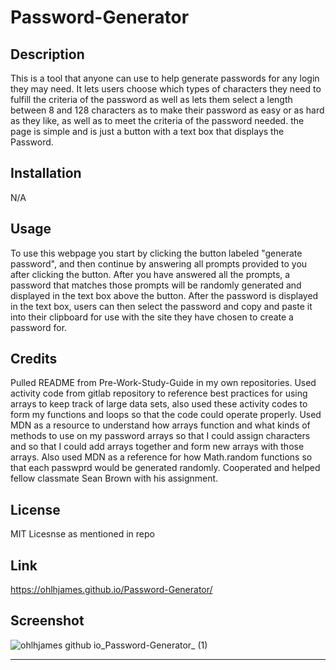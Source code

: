 # Password-Generator

## Description

This is a tool that anyone can use to help generate passwords for any login they may need. It lets users choose which types of characters they need to fulfill the criteria of the password as well as lets them select a length between 8 and 128 characters as to make their password as easy or as hard as they like, as well as to meet the criteria of the password needed. the page is simple and is just a button with a text box that displays the Password.

## Installation

N/A

## Usage

To use this webpage you start by clicking the button labeled "generate password", and then continue by answering all prompts provided to you after clicking the button. After you have answered all the prompts, a password that matches those prompts will be randomly generated and displayed in the text box above the button. After the password is displayed in the text box, users can then select the password and copy and paste it into their clipboard for use with the site they have chosen to create a password for.

## Credits

Pulled README from Pre-Work-Study-Guide in my own repositories.
Used activity code from gitlab repository to reference best practices for using arrays to keep track of large data sets, also used these activity codes to form my functions and loops so that the code could operate properly. Used MDN as a resource to understand how arrays function and what kinds of methods to use on my password arrays so that I could assign characters and so that I could add arrays together and form new arrays with those arrays. Also used MDN as a reference for how Math.random functions so that each passwprd would be generated randomly. Cooperated and helped fellow classmate Sean Brown with his assignment.

## License

MIT Licesnse as mentioned in repo

## Link

https://ohlhjames.github.io/Password-Generator/

## Screenshot

![ohlhjames github io_Password-Generator_ (1)](https://github.com/OhlhJames/Password-Generator/assets/152452334/26d459c4-65b0-4bf9-b830-bf9fedaf0508)



****
